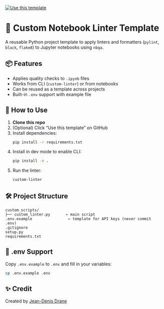 [![Use this template](https://img.shields.io/badge/-Use%20this%20template-brightgreen?style=for-the-badge)](https://github.com/JeanDenisD/project-initiator-template/generate)

# 🧪 Custom Notebook Linter Template

A reusable Python project template to apply linters and formatters (`pylint`, `black`, `flake8`) to Jupyter notebooks using `nbqa`.

## 📦 Features

- Applies quality checks to `.ipynb` files
- Works from CLI (`custom-linter`) or from notebooks
- Can be reused as a template across projects
- Built-in `.env` support with example file

## 🚀 How to Use

1. **Clone this repo**
2. (Optional) Click “Use this template” on GitHub
3. Install dependencies:
   ```bash
   pip install -r requirements.txt
   ```
4. Install in dev mode to enable CLI:
   ```bash
   pip install -e .
   ```
5. Run the linter:
   ```bash
   custom-linter
   ```

## 🛠️ Project Structure

```
custom_scripts/
├── custom_linter.py       ← main script
.env.example                ← template for API keys (never commit .env)
.gitignore
setup.py
requirements.txt
```

## 🔐 .env Support

Copy `.env.example` to `.env` and fill in your variables:
```bash
cp .env.example .env
```

## ✨ Credit

Created by [Jean-Denis Drane](https://github.com/JeanDenisD)
